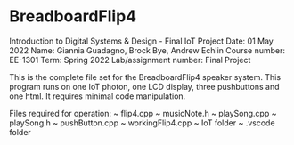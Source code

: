 # BreadboardFlip4
Introduction to Digital Systems &amp; Design - Final IoT Project
Date: 01 May 2022
Name: Giannia Guadagno, Brock Bye, Andrew Echlin
Course number: EE-1301
Term: Spring 2022
Lab/assignment number: Final Project

This is the complete file set for the BreadboardFlip4 speaker system. 
This program runs on one IoT photon, one LCD display, three pushbuttons and one html. It requires minimal code manipulation. 

Files required for operation:
~ flip4.cpp
~ musicNote.h
~ playSong.cpp
~ playSong.h
~ pushButton.cpp
~ workingFlip4.cpp
~ IoT folder
~ .vscode folder
